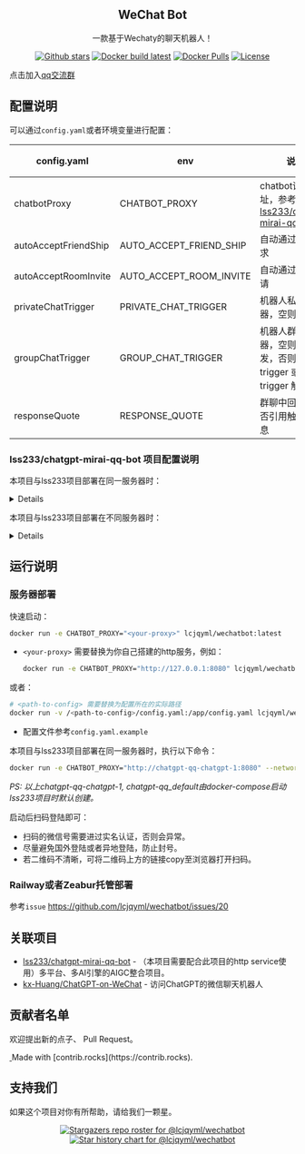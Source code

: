 <p align="center">
  <h2 align="center">WeChat Bot</h2>
  <p align="center">
    一款基于Wechaty的聊天机器人！
    <br/>
  </p>
</p>

<p align="center">
  <a href="https://github.com/lcjqyml/wechatbot/stargazers"><img src="https://img.shields.io/github/stars/lcjqyml/wechatbot?color=E2CDBC&amp;logo=github&amp;style=for-the-badge" alt="Github stars"></a>
  <a href="https://github.com/lcjqyml/wechatbot/actions/workflows/docker-latest.yml"><img src="https://img.shields.io/github/actions/workflow/status/lcjqyml/wechatbot/docker-latest.yml?color=E2CDBC&amp;logo=docker&amp;logoColor=white&amp;style=for-the-badge" alt="Docker build latest"></a>
  <a href="https://hub.docker.com/r/lcjqyml/wechatbot/"><img src="https://img.shields.io/docker/pulls/lcjqyml/wechatbot?color=E2CDBC&amp;logo=docker&amp;logoColor=white&amp;style=for-the-badge" alt="Docker Pulls"></a>
  <a href="./LICENSE"><img src="https://img.shields.io/github/license/lcjqyml/wechatbot?&amp;color=E2CDBC&amp;style=for-the-badge" alt="License"></a>
</p>

点击加入[qq交流群](http://qm.qq.com/cgi-bin/qm/qr?_wv=1027&k=xzKavu5qVsnb0Of5k0VBnFAKN1Knc46C&authKey=jQxOFByEpqVVA83Wj97kur4c0Ryzaz%2FRhQJyQu4JGR%2BqHF6zShTfxrf5OzUnLlgA&noverify=0&group_code=468682056)

## 配置说明

可以通过`config.yaml`或者环境变量进行配置：

| config.yaml | env | 说明 | 必须 | 默认 |
|----------|------|------|------|------|
| chatbotProxy | CHATBOT_PROXY | chatbot请求地址，参考[lss233/chatgpt-mirai-qq-bot][1] | YES | |
| autoAcceptFriendShip | AUTO_ACCEPT_FRIEND_SHIP | 自动通过好友请求 | NO | false | 
| autoAcceptRoomInvite | AUTO_ACCEPT_ROOM_INVITE | 自动通过群聊邀请 | NO | false | 
| privateChatTrigger | PRIVATE_CHAT_TRIGGER | 机器人私聊触发器，空则都触发 | NO | "" | 
| groupChatTrigger | GROUP_CHAT_TRIGGER | 机器人群聊触发器，空则@触发，否则：trigger 或 @bot trigger 触发 | NO | "" | 
| responseQuote | RESPONSE_QUOTE | 群聊中回复时是否引用触发的消息 | NO | false | 

### lss233/chatgpt-mirai-qq-bot 项目配置说明
本项目与lss233项目部署在同一服务器时：
<details>

* 为config.cfg增加以下配置：
    ```toml
    [http]
    host = "0.0.0.0"
    port = 8080
    debug = false
    ```
* cd至docker-compose.yaml目录，重启服务：
    ```bash
    docker-compose restart
    ```
* 查看日志，出现以下日志则表示http服务配置成功：
    ```bash
    docker-compose logs -f
    ```
    ```
    ......
    ... Running on http://0.0.0.0:8080 (CTRL + C to quit)
    ......
    ```
</details>

本项目与lss233项目部署在不同服务器时：
<details>
关键需要开放lss233服务的端口访问，以运行在云服务器为例：

* 为config.cfg增加以下配置：
  ```toml
  [http]
  host = "0.0.0.0"
  port = 8080
  debug = false
  ```
* cd至docker-compose.yaml目录，为docker-compose.yaml增加以下配置：
  ```yaml
  version: '3.4'
  services:
    ...
    chatgpt:
      image: lss233/chatgpt-mirai-qq-bot:browser-version
      ports:
        - "8080:8080"  # 关键是增加这个
      ...
  ```
* 重启服务docker-compose服务。
* 进入云服务商控制台，编辑安全组规则，入站规则增加8080端口。然后可以通过以下命令确认是否配置成功：
  ```bash
  # <server-ip>需要替换为部署机器人bot的服务器IP
  curl -i http://<server-ip>:8080/v1/chat -H 'Content-Type: application/json' -d '{"message":"ping"}'
  ```

</details>

## 运行说明
  
### 服务器部署

快速启动：
```bash
docker run -e CHATBOT_PROXY="<your-proxy>" lcjqyml/wechatbot:latest
```
* `<your-proxy>` 需要替换为你自己搭建的http服务，例如：
    ```bash
    docker run -e CHATBOT_PROXY="http://127.0.0.1:8080" lcjqyml/wechatbot:latest
    ```
或者：
```bash
# <path-to-config> 需要替换为配置所在的实际路径
docker run -v /<path-to-config>/config.yaml:/app/config.yaml lcjqyml/wechatbot:latest
```
* 配置文件参考`config.yaml.example`

本项目与lss233项目部署在同一服务器时，执行以下命令：

```bash
docker run -e CHATBOT_PROXY="http://chatgpt-qq-chatgpt-1:8080" --network chatgpt-qq_default lcjqyml/wechatbot:latest
```
_PS: 以上chatgpt-qq-chatgpt-1, chatgpt-qq_default由docker-compose启动lss233项目时默认创建。_

启动后扫码登陆即可：
* 扫码的微信号需要进过实名认证，否则会异常。
* 尽量避免国外登陆或者异地登陆，防止封号。
* 若二维码不清晰，可将二维码上方的链接copy至浏览器打开扫码。

### Railway或者Zeabur托管部署
  
参考`issue` https://github.com/lcjqyml/wechatbot/issues/20
  
## 关联项目
* [lss233/chatgpt-mirai-qq-bot][1] - （本项目需要配合此项目的http service使用）多平台、多AI引擎的AIGC整合项目。
* [kx-Huang/ChatGPT-on-WeChat](https://github.com/kx-Huang/ChatGPT-on-WeChat) - 访问ChatGPT的微信聊天机器人


## 贡献者名单

欢迎提出新的点子、 Pull Request。  

<a href="https://github.com/lcjqyml/wechatbot/graphs/contributors">
  <img src="https://contrib.rocks/image?repo=lcjqyml/wechatbot"  alt=""/>
</a>
Made with [contrib.rocks](https://contrib.rocks).

## 支持我们

如果这个项目对你有所帮助，请给我们一颗星。

<p align="center">
  <a href="https://github.com/lcjqyml/wechatbot/stargazers">
    <img src="https://reporoster.com/stars/dark/lcjqyml/wechatbot" alt="Stargazers repo roster for @lcjqyml/wechatbot" />
  </a>
  <a href="https://github.com/lcjqyml/wechatbot/stargazers">
    <img src="https://api.star-history.com/svg?repos=lcjqyml/wechatbot&type=Date" alt="Star history chart for @lcjqyml/wechatbot"/>
  </a>
</p>

[1]: https://github.com/lss233/chatgpt-mirai-qq-bot
